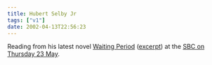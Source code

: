 ```yaml
---
title: Hubert Selby Jr
tags: ["v1"]
date: 2002-04-13T22:56:23
---
```


Reading from his latest novel [Waiting Period][1] ([excerpt][2]) at the <a href="http://www.sbc.org.uk/cgi-bin/framebuilder.cgi?target=/literature/sub_literature/performance/15121.html?version=1" rel="noopener noreferrer">SBC on Thursday 23 May</a>.

[1]: http://www.marionboyars.co.uk/Specific%20title%20pages/waiting.html "Hubert Selby Jr's Waiting Period on marionboyars.co.uk"
[2]: http://www.marionboyars.co.uk/Authors%20and%20gen.%20info/Other%20pages/excerpts.html "(scroll down) excerpt from Waiting Period on marionboyars.co.uk"
